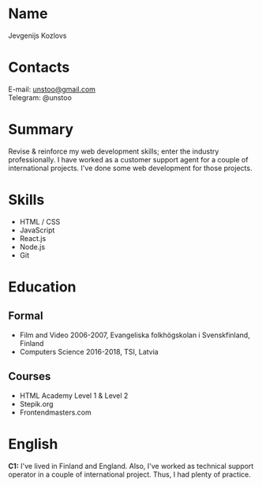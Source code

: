# Name
Jevgenijs Kozlovs

# Contacts
E-mail: unstoo@gmail.com  
Telegram: @unstoo

# Summary
Revise & reinforce my web development skills; enter the industry professionally.
I have worked as a customer support agent for a couple of international projects. I've done some web development for those projects.

# Skills
- HTML / CSS
- JavaScript
- React.js
- Node.js
- Git

# Education

## Formal
- Film and Video 2006-2007, Evangeliska folkhögskolan i Svenskfinland, Finland
- Computers Science 2016-2018, TSI, Latvia

## Courses
- HTML Academy Level 1 & Level 2
- Stepik.org
- Frontendmasters.com

# English
__C1:__ 
I've lived in Finland and England. Also, I've worked as technical support operator in a couple of international project. Thus, I had plenty of practice.
